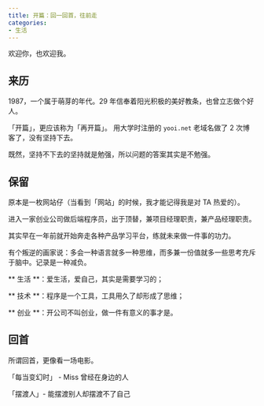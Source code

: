 ```yaml
---
title: 开篇：回一回首，往前走
categories:
- 生活
---
```

欢迎你，也欢迎我。

## 来历

1987，一个属于萌芽的年代。29 年信奉着阳光积极的美好教条，也曾立志做个好人。

「开篇」，更应该称为「再开篇」。
用大学时注册的 `yooi.net` 老域名做了 2 次博客了，没有坚持下去。

既然，坚持不下去的坚持就是勉强，所以问题的答案其实是不勉强。

## 保留

原本是一枚网站仔（当看到「网站」的时候，我才能记得我是对 TA 热爱的）。

进入一家创业公司做后端程序员，出于顶替，兼项目经理职责，兼产品经理职责。

其实早在一年前就开始奔走各种产品学习平台，练就未来做一件事的功力。

有个叛逆的画家说：多会一种语言就多一种思维，而多兼一份值就多一些思考充斥于脑中。记录是一种减负。

** 生活 **：爱生活，爱自己，其实是需要学习的；

** 技术 **：程序是一个工具，工具用久了却形成了思维；

** 创业 **：开公司不叫创业，做一件有意义的事才是。

## 回首

所谓回首，更像看一场电影。

「每当变幻时」 - Miss 曾经在身边的人

「摆渡人」- 能摆渡别人却摆渡不了自己

